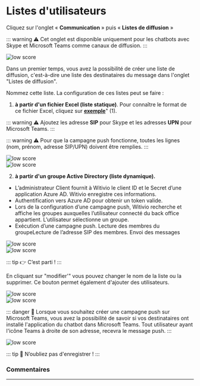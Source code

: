**Listes d'utilisateurs**
==================

Cliquez sur l'onglet « **Communication** » puis « **Listes de diffusion** »


::: warning ⚠️
Cet onglet est disponible uniquement pour les chatbots avec Skype et Microsoft Teams comme canaux de diffusion.
:::

<div class="image_center">
  <img :src="$withBase('/assets/img/fr/parametres/settingsuserlist1.png')" alt="low score">
</div>


Dans un premier temps, vous avez la possibilité de créer une liste de diffusion, c'est-à-dire une liste des destinataires du message dans l'onglet "Listes de diffusion".


Nommez cette liste. La configuration de ces listes peut se faire :

1. **à partir d'un fichier Excel (liste statique)**. Pour connaître le format de ce fichier Excel, cliquez sur [**exemple**](https://witivio.blob.core.windows.net/static/list-sample.xlsx)" (1).

::: warning ⚠️
Ajoutez les adresse **SIP** pour Skype et les adresses **UPN** pour Microsoft Teams.
:::

::: warning ⚠️
Pour que la campagne push fonctionne, toutes les lignes (nom, prénom, adresse SIP/UPN) doivent être remplies.
:::

<div class="image_center">
  <img :src="$withBase('/assets/img/fr/parametres/settingsuserlist2.png')" alt="low score">
</div>

<div class="image_center">
  <img :src="$withBase('/assets/img/fr/parametres/settingsuserlist3.png')" alt="low score">
</div>

2. **à partir d'un groupe Active Directory (liste dynamique).**

* L’administrateur Client fournit à Witivio le client ID et le Secret d’une application Azure AD. Witivio enregistre ces informations.
* Authentification vers Azure AD pour obtenir un token valide.
* Lors de la configuration d’une campagne push, Witivio recherche et affiche les groupes auxquelles l’utilisateur connecté du back office appartient. L’utilisateur sélectionne un groupe.
* Exécution d’une campagne push. Lecture des membres du groupeLecture de l’adresse SIP des membres. Envoi des messages

<div class="image_center">
  <img :src="$withBase('/assets/img/fr/parametres/settingsuserlist4.png')" alt="low score">
</div>

<div class="image_center">
  <img :src="$withBase('/assets/img/fr/parametres/settingsuserlist5.png')" alt="low score">
</div>

::: tip 👉
C’est parti !
:::

En cliquant sur "modifier'" vous pouvez changer le nom de la liste ou la supprimer. Ce bouton permet également d'ajouter des utilisateurs.

<div class="image_center">
  <img :src="$withBase('/assets/img/fr/parametres/settingsuserlist6.jpg')" alt="low score">
</div>

<div class="image_center">
  <img :src="$withBase('/assets/img/fr/parametres/settingsuserlist7.png')" alt="low score">
</div>

::: danger 🔴
Lorsque vous souhaitez créer une campagne push sur Microsoft Teams, vous avez la possibilité de savoir si vos destinataires ont installé l'application du chatbot dans Microsoft Teams. Tout utilisateur ayant l'icône Teams à droite de son adresse, recevra le message push.
:::

<div class="image_center">
  <img :src="$withBase('/assets/img/fr/parametres/settingsuserlist8.png')" alt="low score">
</div>

::: tip 💾
N’oubliez pas d'enregistrer !
:::



### Commentaires
---
<div id="disqus_thread"></div>

<script>

export default {
  mounted () {

    var disqus_config = function () {
      this.page.url = "https://docs.witivio.com";  // Replace PAGE_URL with your page's canonical URL variable
      this.page.identifier = "witivio_31"; // Replace PAGE_IDENTIFIER with your page's unique identifier variable
    };

(function() { // DON'T EDIT BELOW THIS LINE
var d = document, s = d.createElement('script');
s.src = 'https://docs-witivio.disqus.com/embed.js';
s.setAttribute('data-timestamp', +new Date());
(d.head || d.body).appendChild(s);
})();
  }
}
</script>